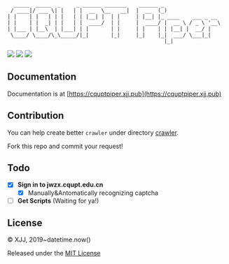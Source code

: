 ```
  _____  _____  _     _ ______ _______    ______ _
 / ____|/ ___ \| |   | |  __  \__   __|  |  __  (_)
| |    | |   | | |   | | |__| |  | |     | |__| |_ ____    ___ _ __
| |    | |  _| | |   | |  ____/  | |     |  ____/ |  __ \ / _ \ '__\
| |___ | |__\  | |___| | |       | |     | |    | | |__| |  __/ |
 \____/ \____/\_\_____/|_|       |_|     |_|    |_|  ___/ \___|_|
                                                  |_|
```

![](https://img.shields.io/badge/build-passing-brightgreen) ![](https://img.shields.io/badge/license-MIT-blue) ![](https://img.shields.io/badge/Python-3%2B-yellowgreen)


## Documentation

Documentation is at [https://cquptpiper.xjj.pub](https://cquptpiper.xjj.pub)

## Contribution

You can help create better `crawler` under directory [crawler](https://github.com/mivinci/cqupt-piper/tree/master/cqupt/crawler). 

Fork this repo and commit your request!

## Todo

- [x] **Sign in to jwzx.cqupt.edu.cn**
    - [x] Manually&Antomatically recognizing captcha

- [ ] **Get Scripts** (Waiting for ya!)

## License

© XJJ, 2019~datetime.now()

Released under the [MIT License](https://github.com/mivinci/cqupt-piper/blob/master/LICENSE)